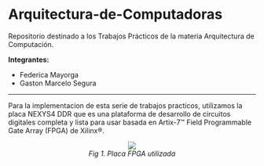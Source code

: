 # Arquitectura-de-Computadoras
Repositorio destinado a los Trabajos Prácticos de la materia Arquitectura de Computación.

**Integrantes:**
- Federica Mayorga
- Gaston Marcelo Segura

---

Para la implementacion de esta serie de trabajos practicos, utilizamos la placa NEXYS4 DDR que es una plataforma de desarrollo de circuitos digitales completa y lista para usar basada en Artix-7™ Field Programmable Gate Array (FPGA) de Xilinx®.

<p align="center">
    <img src="/Arquitectura-de-Computadoras/imgs/Nexys4-Xilinx.png"><br>
    <em>Fig 1. Placa FPGA utilizada</em>
</p>